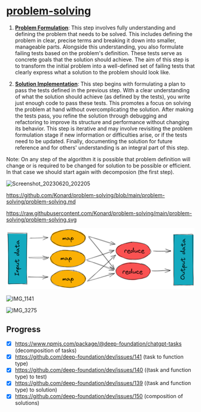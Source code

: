 # [problem-solving](https://github.com/Konard/problem-solving/blob/main/problem-solving/problem-solving.md)

1. [**Problem Formulation**](https://github.com/Konard/problem-solving/blob/main/problem-solving/problem-formulation/problem-formulation.md): This step involves fully understanding and defining the problem that needs to be solved. This includes defining the problem in clear, precise terms and breaking it down into smaller, manageable parts. Alongside this understanding, you also formulate failing tests based on the problem's definition. These tests serve as concrete goals that the solution should achieve. The aim of this step is to transform the initial problem into a well-defined set of failing tests that clearly express what a solution to the problem should look like.

2. [**Solution Implementation**](https://github.com/Konard/problem-solving/blob/main/problem-solving/solution-implementation/solution-implementation.md): This step begins with formulating a plan to pass the tests defined in the previous step. With a clear understanding of what the solution should achieve (as defined by the tests), you write just enough code to pass these tests. This promotes a focus on solving the problem at hand without overcomplicating the solution. After making the tests pass, you refine the solution through debugging and refactoring to improve its structure and performance without changing its behavior. This step is iterative and may involve revisiting the problem formulation stage if new information or difficulties arise, or if the tests need to be updated. Finally, documenting the solution for future reference and for others' understanding is an integral part of this step.

Note: On any step of the algorithm it is possible that problem definition will change or is required to be changed for  solution to be possible or efficient. In that case we should start again with decomposion (the first step).

![Screenshot_20230620_202205](https://github.com/Konard/problem-solving/assets/1431904/662d8534-939b-4dd1-927b-4e7b1a6a6787)

https://github.com/Konard/problem-solving/blob/main/problem-solving/problem-solving.md

https://raw.githubusercontent.com/Konard/problem-solving/main/problem-solving/problem-solving.svg

![Map Reduce](https://raw.githubusercontent.com/Konard/problem-solving/main/mapReduce.png)

![IMG_1141](https://github.com/Konard/problem-solving/assets/1431904/c4040e82-524e-4f25-8ca0-f73cc4761b6e)

![IMG_3275](https://github.com/user-attachments/assets/1d91e911-9ba4-456e-a00a-14cdd60d9a0a)

## Progress

- [x] https://www.npmjs.com/package/@deep-foundation/chatgpt-tasks (decomposition of tasks)
- [x] https://github.com/deep-foundation/dev/issues/141 (task to function type) 
- [x] https://github.com/deep-foundation/dev/issues/140 ((task and function type) to test)
- [x] https://github.com/deep-foundation/dev/issues/139 ((task and function type) to solution)
- [x] https://github.com/deep-foundation/dev/issues/150 (composition of solutions)
